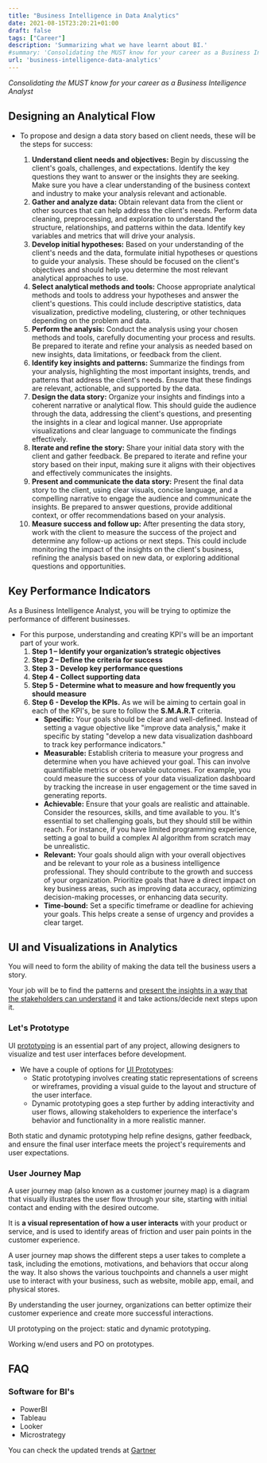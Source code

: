 ```yaml
---
title: "Business Intelligence in Data Analytics"
date: 2021-08-15T23:20:21+01:00
draft: false
tags: ["Career"]
description: 'Summarizing what we have learnt about BI.'
#summary: 'Consolidating the MUST know for your career as a Business Intelligence Analyst.'
url: 'business-intelligence-data-analytics'
---
```


*Consolidating the MUST know for your career as a Business Intelligence Analyst*

## Designing an Analytical Flow

* To propose and design a data story based on client needs, these will be the steps for success:

    1.  **Understand client needs and objectives:** Begin by discussing the client's goals, challenges, and expectations. Identify the key questions they want to answer or the insights they are seeking. Make sure you have a clear understanding of the business context and industry to make your analysis relevant and actionable.
    2.  **Gather and analyze data:** Obtain relevant data from the client or other sources that can help address the client's needs. Perform data cleaning, preprocessing, and exploration to understand the structure, relationships, and patterns within the data. Identify key variables and metrics that will drive your analysis.
    3.  **Develop initial hypotheses:** Based on your understanding of the client's needs and the data, formulate initial hypotheses or questions to guide your analysis. These should be focused on the client's objectives and should help you determine the most relevant analytical approaches to use.
    4.  **Select analytical methods and tools:** Choose appropriate analytical methods and tools to address your hypotheses and answer the client's questions. This could include descriptive statistics, data visualization, predictive modeling, clustering, or other techniques depending on the problem and data.
    5.  **Perform the analysis:** Conduct the analysis using your chosen methods and tools, carefully documenting your process and results. Be prepared to iterate and refine your analysis as needed based on new insights, data limitations, or feedback from the client.
    6.  **Identify key insights and patterns:** Summarize the findings from your analysis, highlighting the most important insights, trends, and patterns that address the client's needs. Ensure that these findings are relevant, actionable, and supported by the data.
    7.  **Design the data story:** Organize your insights and findings into a coherent narrative or analytical flow. This should guide the audience through the data, addressing the client's questions, and presenting the insights in a clear and logical manner. Use appropriate visualizations and clear language to communicate the findings effectively.
    8.  **Iterate and refine the story:** Share your initial data story with the client and gather feedback. Be prepared to iterate and refine your story based on their input, making sure it aligns with their objectives and effectively communicates the insights.
    9.  **Present and communicate the data story:** Present the final data story to the client, using clear visuals, concise language, and a compelling narrative to engage the audience and communicate the insights. Be prepared to answer questions, provide additional context, or offer recommendations based on your analysis.
    10. **Measure success and follow up:** After presenting the data story, work with the client to measure the success of the project and determine any follow-up actions or next steps. This could include monitoring the impact of the insights on the client's business, refining the analysis based on new data, or exploring additional questions and opportunities.

## Key Performance Indicators

As a Business Intelligence Analyst, you will be trying to optimize the performance of different businesses.

* For this purpose, understanding and creating KPI's will be an important part of your work.
    1.  **Step 1 – Identify your organization’s strategic objectives**
    2.  **Step 2 – Define the criteria for success**
    3.  **Step 3 - Develop key performance questions**
    4.  **Step 4 - Collect supporting data**
    5.  **Step 5 - Determine what to measure and how frequently you should measure**
    6.  **Step 6 - Develop the KPIs.** As we will be aiming to certain goal in each of the KPI's, be sure to follow the **S.M.A.R.T** criteria.
        * **Specific:** Your goals should be clear and well-defined. Instead of setting a vague objective like "improve data analysis," make it specific by stating "develop a new data visualization dashboard to track key performance indicators."
        * **Measurable:** Establish criteria to measure your progress and determine when you have achieved your goal. This can involve quantifiable metrics or observable outcomes. For example, you could measure the success of your data visualization dashboard by tracking the increase in user engagement or the time saved in generating reports.
        * **Achievable:** Ensure that your goals are realistic and attainable. Consider the resources, skills, and time available to you. It's essential to set challenging goals, but they should still be within reach. For instance, if you have limited programming experience, setting a goal to build a complex AI algorithm from scratch may be unrealistic.
        * **Relevant:** Your goals should align with your overall objectives and be relevant to your role as a business intelligence professional. They should contribute to the growth and success of your organization. Prioritize goals that have a direct impact on key business areas, such as improving data accuracy, optimizing decision-making processes, or enhancing data security.
        * **Time-bound:** Set a specific timeframe or deadline for achieving your goals. This helps create a sense of urgency and provides a clear target.

## UI and Visualizations in Analytics 

You will need to form the ability of making the data tell the business users a story.

Your job will be to find the patterns and [present the insights in a way that the stakeholders can understand](https://fossengineer.com/better-visualizations-data-analytics/) it and take actions/decide next steps upon it.


### Let's Prototype

UI [prototyping](https://fossengineer.com/better-visualizations-data-analytics/#the-importance-of-prototypes) is an essential part of any project, allowing designers to visualize and test user interfaces before development.

* We have a couple of options for [UI Prototypes](https://fossengineer.com/better-visualizations-data-analytics/#static-vs-dynamic-ui-prototypes):
    * Static prototyping involves creating static representations of screens or wireframes, providing a visual guide to the layout and structure of the user interface.
    * Dynamic prototyping goes a step further by adding interactivity and user flows, allowing stakeholders to experience the interface's behavior and functionality in a more realistic manner. 

Both static and dynamic prototyping help refine designs, gather feedback, and ensure the final user interface meets the project's requirements and user expectations.

### User Journey Map

A user journey map (also known as a customer journey map) is a diagram that visually illustrates the user flow through your site, starting with initial contact and ending with the desired outcome. 

It is **a visual representation of how a user interacts** with your product or service, and is used to identify areas of friction and user pain points in the customer experience. 

A user journey map shows the different steps a user takes to complete a task, including the emotions, motivations, and behaviors that occur along the way. It also shows the various touchpoints and channels a user might use to interact with your business, such as website, mobile app, email, and physical stores.

By understanding the user journey, organizations can better optimize their customer experience and create more successful interactions.

UI prototyping on the project: static and dynamic prototyping.

Working w/end users and PO on prototypes.


## FAQ

### Software for BI's

* PowerBI
* Tableau
* Looker
* Microstrategy

You can check the updated trends at [Gartner](https://www.gartner.com/reviews/market/analytics-business-intelligence-platforms/ "Gartner BI Tools {rel='nofollow'}") 